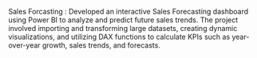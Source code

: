 Sales Forcasting : Developed an interactive Sales Forecasting dashboard using Power BI to analyze and predict future sales
trends. The project involved importing and transforming large datasets, creating dynamic visualizations, and utilizing DAX
functions to calculate KPIs such as year-over-year growth, sales trends, and forecasts. 
